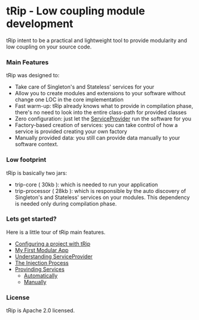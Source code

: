 # tRip - Low coupling module development
tRip intent to be a practical and lightweight tool to provide modularity and low coupling on your source code.

### Main Features
tRip was designed to:
- Take care of Singleton's and Stateless' services for your
- Allow you to create modules and extensions to your software without change one LOC in the core implementation
- Fast warm-up: tRip already knows what to provide in compilation phase, there's no need to look into the entire class-path for provided classes
- Zero configuration: just let the [ServiceProvider](https://github.com/Skullabs/tRip/wiki/Intro:-My-First-Modular-App) run the software for you
- Factory-based creation of services: you can take control of how a service is provided creating your own factory
- Manually provided data: you still can provide data manually to your software context.

### Low footprint
tRip is basically two jars:
- trip-core ( 30kb ): which is needed to run your application
- trip-processor ( 28kb ): which is responsible by the auto discovery of Singleton's and Stateless' services on your modules. This dependency is needed only during compilation phase.

### Lets get started?
Here is a little tour of tRip main features.
- [Configuring a project with tRip](https://github.com/Skullabs/tRip/wiki/Configuring-a-project-with-tRip)
- [My First Modular App](https://github.com/Skullabs/tRip/wiki/Getting-Started:-My-First-Modular-App)
- [Understanding ServiceProvider](https://github.com/Skullabs/tRip/wiki/Undertanding-ServiceProvider)
- [The Injection Process](https://github.com/Skullabs/tRip/wiki/The-Injection-Process)
- [Provinding Services](https://github.com/Skullabs/tRip/wiki/Providing-Services)
  - [Automatically](https://github.com/Skullabs/tRip/wiki/Providing-Services:-Automatically-Way)
  - [Manually](https://github.com/Skullabs/tRip/wiki/Providing-Services:-Manually-Way)

### License
tRip is Apache 2.0 licensed.
